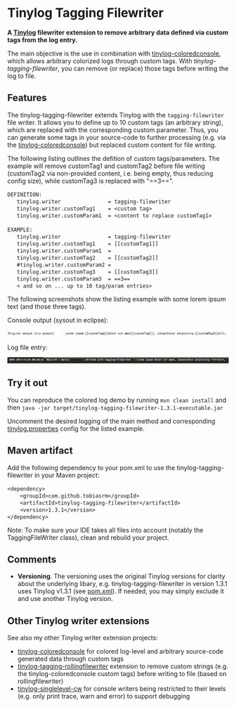# Tinylog Tagging Filewriter
**A [Tinylog](http://www.tinylog.org) filewriter extension to remove arbitrary data defined via custom tags from the log entry.**

The main objective is the use in combination with [tinylog-coloredconsole](https://github.com/tobiasrm/tinylog-coloredconsole), which allows arbitrary colorized logs through custom tags. With *tinylog-tagging-filewriter*, you can remove (or replace) those tags before writing the log to file.

## Features
The tinylog-tagging-filewriter extends Tinylog with the `tagging-filewriter` file writer. It allows you to define up to 10 custom tags (an arbitrary string), which are replaced with the corresponding custom parameter. Thus, you can generate some tags in your source-code to further processing (e.g. via the [tinylog-coloredconsole](https://github.com/tobiasrm/tinylog-coloredconsole)) but replaced custom content for file writing.

The following listing outlines the defition of custom tags/parameters. The example will remove customTag1 and customTag2 before file writing (customTag2 via non-provided content, i.e. being empty, thus reducing config size), while customTag3 is replaced with "==3==".
 
```  
DEFINITION:
   tinylog.writer               = tagging-filewriter
   tinylog.writer.customTag1    = <custom tag>
   tinylog.writer.customParam1  = <content to replace customTag1>
   
EXAMPLE:    
   tinylog.writer               = tagging-filewriter
   tinylog.writer.customTag1    = [[customTag1]]
   tinylog.writer.customParam1  = 
   tinylog.writer.customTag2    = [[customTag2]]
   #tinylog.writer.customParam2 = 
   tinylog.writer.customTag3    = [[customTag3]]
   tinylog.writer.customParam3  = ==3==
   < and so on ... up to 10 tag/param entries>
``` 

The following screenshots show the listing example with some lorem ipsum text (and those three tags). 

Console output (sysout in eclipse):

![](https://github.com/tobiasrm/tinylog-tagging-filewriter/blob/master/files/screenshot_sysout.png?raw=true) 

Log file entry:

![](https://github.com/tobiasrm/tinylog-tagging-filewriter/blob/master/files/screenshot_logfile.png?raw=true) 

## Try it out
You can reproduce the colored log demo by running  `mvn clean install`  and then  `java -jar target/tinylog-tagging-filewriter-1.3.1-executable.jar` 

Uncomment the desired logging of the main method and corresponding [tinylog.properties](https://github.com/tobiasrm/tinylog-tagging-filewriter/blob/master/src/main/resources/tinylog.properties) config for the listed example. 
 
## Maven artifact
Add the following dependency to your pom.xml to use the tinylog-tagging-filewriter in your Maven project:

```
<dependency>
	<groupId>com.github.tobiasrm</groupId>
	<artifactId>tinylog-tagging-filewriter</artifactId>
	<version>1.3.1</version>
</dependency>
```

Note: To make sure your IDE takes all files into account (notably the TaggingFileWriter class), clean and rebuild your project.

## Comments
- **Versioning**. The versioning uses the original Tinylog versions for clarity about the underlying libary, e.g. tinylog-tagging-filewriter in version 1.3.1 uses Tinylog v1.3.1 (see [pom.xml](https://github.com/tobiasrm/tinylog-tagging-filewriter/blob/master/pom.xml)). If needed, you may simply exclude it and use another Tinylog version.


## Other Tinylog writer extensions
See also my other Tinylog writer extension projects:

- [tinylog-coloredconsole](https://github.com/tobiasrm/tinylog-coloredconsole) for colored log-level and arbitrary source-code generated data through custom tags 
- [tinylog-tagging-rollingfilewriter](https://github.com/tobiasrm/tinylog-tagging-rollingfilewriter) extension to remove custom strings (e.g. the tinylog-coloredconsole custom tags) before writing to file (based on rollingfilewriter)
- [tinylog-singlelevel-cw](https://github.com/tobiasrm/tinylog-singlelevel-cw) for console writers being restricted to their levels (e.g. only print trace, warn and error) to support debugging


